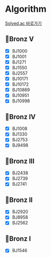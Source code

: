 # Algorithm
[Solved.ac 바로가기](https://solved.ac/class)
## 🥉Bronz V
- [X] BJ1000
- [X] BJ1001
- [X] BJ1271
- [X] BJ1550
- [X] BJ2557
- [X] BJ10171
- [X] BJ10172
- [X] BJ10869
- [X] BJ10951
- [X] BJ10998
## 🥉Bronz IV
- [X] BJ1008
- [X] BJ1330
- [X] BJ2753
- [X] BJ9498
## 🥉Bronz III
- [X] BJ2438
- [X] BJ2739
- [X] BJ2741
## 🥉Bronz II
- [X] BJ2920
- [X] BJ8958
- [X] BJ2562
## 🥉Bronz I
- [X] BJ1546

